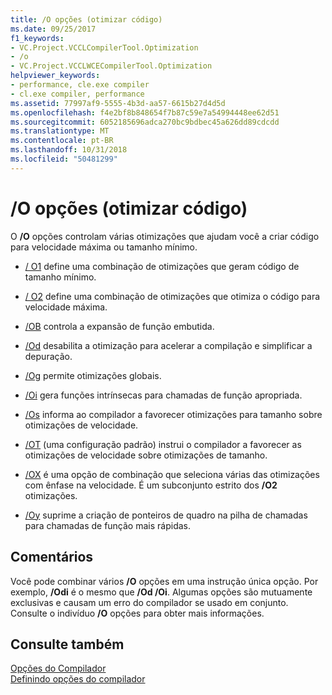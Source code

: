 ```yaml
---
title: /O opções (otimizar código)
ms.date: 09/25/2017
f1_keywords:
- VC.Project.VCCLCompilerTool.Optimization
- /o
- VC.Project.VCCLWCECompilerTool.Optimization
helpviewer_keywords:
- performance, cle.exe compiler
- cl.exe compiler, performance
ms.assetid: 77997af9-5555-4b3d-aa57-6615b27d4d5d
ms.openlocfilehash: f4e2bf8b848654f7b87c59e7a54994448ee62d51
ms.sourcegitcommit: 6052185696adca270bc9bdbec45a626dd89cdcdd
ms.translationtype: MT
ms.contentlocale: pt-BR
ms.lasthandoff: 10/31/2018
ms.locfileid: "50481299"
---
```

# <a name="o-options-optimize-code"></a>/O opções (otimizar código)

O **/O** opções controlam várias otimizações que ajudam você a criar código para velocidade máxima ou tamanho mínimo.

- [/ O1](../../build/reference/o1-o2-minimize-size-maximize-speed.md) define uma combinação de otimizações que geram código de tamanho mínimo.

- [/ O2](../../build/reference/o1-o2-minimize-size-maximize-speed.md) define uma combinação de otimizações que otimiza o código para velocidade máxima.

- [/OB](../../build/reference/ob-inline-function-expansion.md) controla a expansão de função embutida.

- [/Od](../../build/reference/od-disable-debug.md) desabilita a otimização para acelerar a compilação e simplificar a depuração.

- [/Og](../../build/reference/og-global-optimizations.md) permite otimizações globais.

- [/Oi](../../build/reference/oi-generate-intrinsic-functions.md) gera funções intrínsecas para chamadas de função apropriada.

- [/Os](../../build/reference/os-ot-favor-small-code-favor-fast-code.md) informa ao compilador a favorecer otimizações para tamanho sobre otimizações de velocidade.

- [/OT](../../build/reference/os-ot-favor-small-code-favor-fast-code.md) (uma configuração padrão) instrui o compilador a favorecer as otimizações de velocidade sobre otimizações de tamanho.

- [/OX](../../build/reference/ox-full-optimization.md) é uma opção de combinação que seleciona várias das otimizações com ênfase na velocidade. É um subconjunto estrito dos **/O2** otimizações.

- [/Oy](../../build/reference/oy-frame-pointer-omission.md) suprime a criação de ponteiros de quadro na pilha de chamadas para chamadas de função mais rápidas.

## <a name="remarks"></a>Comentários

Você pode combinar vários **/O** opções em uma instrução única opção. Por exemplo, **/Odi** é o mesmo que **/Od /Oi**. Algumas opções são mutuamente exclusivas e causam um erro do compilador se usado em conjunto. Consulte o indivíduo **/O** opções para obter mais informações.

## <a name="see-also"></a>Consulte também

[Opções do Compilador](../../build/reference/compiler-options.md)<br/>
[Definindo opções do compilador](../../build/reference/setting-compiler-options.md)